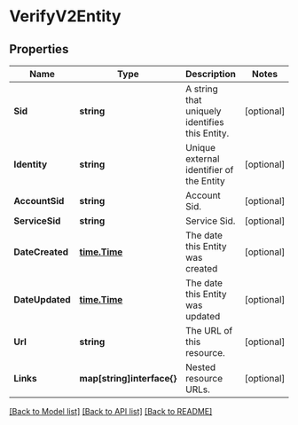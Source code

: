 # VerifyV2Entity

## Properties

Name | Type | Description | Notes
------------ | ------------- | ------------- | -------------
**Sid** | **string** | A string that uniquely identifies this Entity. |[optional] 
**Identity** | **string** | Unique external identifier of the Entity |[optional] 
**AccountSid** | **string** | Account Sid. |[optional] 
**ServiceSid** | **string** | Service Sid. |[optional] 
**DateCreated** | [**time.Time**](time.Time.md) | The date this Entity was created |[optional] 
**DateUpdated** | [**time.Time**](time.Time.md) | The date this Entity was updated |[optional] 
**Url** | **string** | The URL of this resource. |[optional] 
**Links** | **map[string]interface{}** | Nested resource URLs. |[optional] 

[[Back to Model list]](../README.md#documentation-for-models) [[Back to API list]](../README.md#documentation-for-api-endpoints) [[Back to README]](../README.md)



